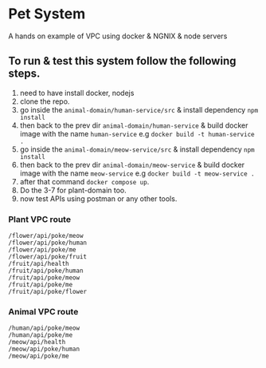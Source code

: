 # Pet System
A hands on example of VPC using docker & NGNIX & node servers

## To run & test this system follow the following steps. 
1. need to have install docker, nodejs
2. clone the repo.
3. go inside the ```animal-domain/human-service/src``` & install dependency ```npm install```
4. then back to the prev dir ```animal-domain/human-service``` & build docker image with the name ```human-service``` e.g ```docker build -t human-service .```
5. go inside the ```animal-domain/meow-service/src``` & install dependency ```npm install```
6. then back to the prev dir ```animal-domain/meow-service``` & build docker image with the name ```meow-service``` e.g ```docker build -t meow-service .```
7. after that command ```docker compose up```.
8. Do the 3-7 for plant-domain too.
8. now test APIs using postman or any other tools.


### Plant VPC route
```/flower/api/health
/flower/api/poke/meow
/flower/api/poke/human
/flower/api/poke/me
/flower/api/poke/fruit
/fruit/api/health
/fruit/api/poke/human 
/fruit/api/poke/meow
/fruit/api/poke/me
/fruit/api/poke/flower
```

### Animal VPC route
```/human/api/health
/human/api/poke/meow
/human/api/poke/me 
/meow/api/health
/meow/api/poke/human
/meow/api/poke/me
```

